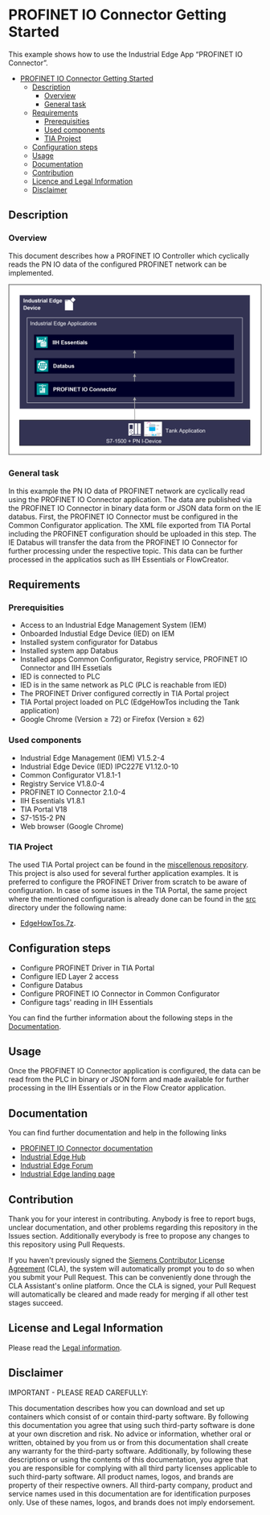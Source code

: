 # PROFINET IO Connector Getting Started

This example shows how to use the Industrial Edge App “PROFINET IO Connector”.

- [PROFINET IO Connector Getting Started](#profinet-io-connector-getting-started)
  - [Description](#description)
    - [Overview](#overview)
    - [General task](#general-task)
  - [Requirements](#requirements)
    - [Prerequisities](#prerequisities)
    - [Used components](#used-components)
    - [TIA Project](#tia-project)
  - [Configuration steps](#configuration-steps)
  - [Usage](#usage)
  - [Documentation](#documentation)
  - [Contribution](#contribution)
  - [Licence and Legal Information](#licence-and-legal-information)
  - [Disclaimer](#Disclaimer)

## Description

### Overview

This document describes how a PROFINET IO Controller which cyclically reads the PN IO data of the configured PROFINET network can be implemented.

![overview](docs/graphics/Overview.png)

### General task

In this example the PN IO data of PROFINET network are cyclically read using the PROFINET IO Connector application. The data are published via the PROFINET IO Connector in binary data form or JSON data form on the IE databus. First, the PROFINET IO Connector must be configured in the Common Configurator application. The XML file exported from TIA Portal including the PROFINET configuration should be uploaded in this step. The IE Databus will transfer the data from the PROFINET IO Connector for further processing under the respective topic. This data can be further processed in the applicatios such as IIH Essentials or FlowCreator.

## Requirements

###  Prerequisities

- Access to an Industrial Edge Management System (IEM)
- Onboarded Industial Edge Device (IED) on IEM
- Installed system configurator for Databus
- Installed system app Databus
- Installed apps Common Configurator, Registry service, PROFINET IO Connector and IIH Essetials
- IED is connected to PLC
- IED is in the same network as PLC (PLC is reachable from IED)
- The PROFINET Driver configured correctly in TIA Portal project
- TIA Portal project loaded on PLC (EdgeHowTos including the Tank application)
- Google Chrome (Version ≥ 72) or Firefox (Version ≥ 62)

### Used components

- Industrial Edge Management (IEM) V1.5.2-4
- Industrial Edge Device (IED) IPC227E V1.12.0-10
- Common Configurator V1.8.1-1
- Registry Service V1.8.0-4
- PROFINET IO Connector 2.1.0-4
- IIH Essentials V1.8.1
- TIA Portal V18
- S7-1515-2 PN
- Web browser (Google Chrome)

### TIA Project

The used TIA Portal project can be found in the [miscellenous repository](https://github.com/industrial-edge/miscellaneous/tree/main/tank%20application). This project is also used for several further application examples. It is preferred to configure the PROFINET Driver from scratch to be aware of configuration. In case of some issues in the TIA Portal, the same project where the mentioned configuration is already done can be found in the [src](src) directory under the following name: 
- [EdgeHowTos.7z](src/EdgeHowTos.7z).

## Configuration steps

- Configure PROFINET Driver in TIA Portal
- Configure IED Layer 2 access
- Configure Databus
- Configure PROFINET IO Connector in Common Configurator
- Configure tags' reading in IIH Essentials

You can find the further information about the following steps in the [Documentation](docs/Installation.md).

## Usage

Once the PROFINET IO Connector application is configured, the data can be read from the PLC in binary or JSON form and made available for further processing in the IIH Essentials or in the Flow Creator application.

## Documentation

You can find further documentation and help in the following links
  - [PROFINET IO Connector documentation](https://cache.industry.siemens.com/dl/files/037/109825037/att_1157413/v2/PROFINET_IO_Connector_enUS_V2.1.0_en-US.pdf)
  - [Industrial Edge Hub](https://iehub.eu1.edge.siemens.cloud/#/documentation)
  - [Industrial Edge Forum](https://www.siemens.com/industrial-edge-forum)
  - [Industrial Edge landing page](https://new.siemens.com/global/en/products/automation/topic-areas/industrial-edge/simatic-edge.html)
  
## Contribution

Thank you for your interest in contributing. Anybody is free to report bugs, unclear documentation, and other problems regarding this repository in the Issues section. Additionally everybody is free to propose any changes to this repository using Pull Requests.

If you haven't previously signed the [Siemens Contributor License Agreement](https://cla-assistant.io/industrial-edge/) (CLA), the system will automatically prompt you to do so when you submit your Pull Request. This can be conveniently done through the CLA Assistant's online platform. Once the CLA is signed, your Pull Request will automatically be cleared and made ready for merging if all other test stages succeed.

## License and Legal Information

Please read the [Legal information](LICENSE.txt).

## Disclaimer

IMPORTANT - PLEASE READ CAREFULLY:

This documentation describes how you can download and set up containers which consist of or contain third-party software. By following this documentation you agree that using such third-party software is done at your own discretion and risk. No advice or information, whether oral or written, obtained by you from us or from this documentation shall create any warranty for the third-party software. Additionally, by following these descriptions or using the contents of this documentation, you agree that you are responsible for complying with all third party licenses applicable to such third-party software. All product names, logos, and brands are property of their respective owners. All third-party company, product and service names used in this documentation are for identification purposes only. Use of these names, logos, and brands does not imply endorsement.
